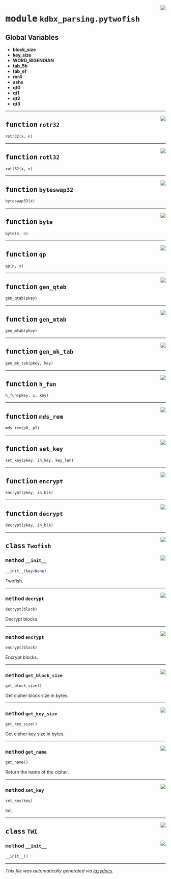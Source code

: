 <!-- markdownlint-disable -->

<a href="../pykeepass/kdbx_parsing/pytwofish.py#L0"><img align="right" style="float:right;" src="https://img.shields.io/badge/-source-cccccc?style=flat-square"></a>

# <kbd>module</kbd> `kdbx_parsing.pytwofish`




**Global Variables**
---------------
- **block_size**
- **key_size**
- **WORD_BIGENDIAN**
- **tab_5b**
- **tab_ef**
- **ror4**
- **ashx**
- **qt0**
- **qt1**
- **qt2**
- **qt3**

---

<a href="../pykeepass/kdbx_parsing/pytwofish.py#L146"><img align="right" style="float:right;" src="https://img.shields.io/badge/-source-cccccc?style=flat-square"></a>

## <kbd>function</kbd> `rotr32`

```python
rotr32(x, n)
```






---

<a href="../pykeepass/kdbx_parsing/pytwofish.py#L149"><img align="right" style="float:right;" src="https://img.shields.io/badge/-source-cccccc?style=flat-square"></a>

## <kbd>function</kbd> `rotl32`

```python
rotl32(x, n)
```






---

<a href="../pykeepass/kdbx_parsing/pytwofish.py#L152"><img align="right" style="float:right;" src="https://img.shields.io/badge/-source-cccccc?style=flat-square"></a>

## <kbd>function</kbd> `byteswap32`

```python
byteswap32(x)
```






---

<a href="../pykeepass/kdbx_parsing/pytwofish.py#L167"><img align="right" style="float:right;" src="https://img.shields.io/badge/-source-cccccc?style=flat-square"></a>

## <kbd>function</kbd> `byte`

```python
byte(x, n)
```






---

<a href="../pykeepass/kdbx_parsing/pytwofish.py#L183"><img align="right" style="float:right;" src="https://img.shields.io/badge/-source-cccccc?style=flat-square"></a>

## <kbd>function</kbd> `qp`

```python
qp(n, x)
```






---

<a href="../pykeepass/kdbx_parsing/pytwofish.py#L198"><img align="right" style="float:right;" src="https://img.shields.io/badge/-source-cccccc?style=flat-square"></a>

## <kbd>function</kbd> `gen_qtab`

```python
gen_qtab(pkey)
```






---

<a href="../pykeepass/kdbx_parsing/pytwofish.py#L203"><img align="right" style="float:right;" src="https://img.shields.io/badge/-source-cccccc?style=flat-square"></a>

## <kbd>function</kbd> `gen_mtab`

```python
gen_mtab(pkey)
```






---

<a href="../pykeepass/kdbx_parsing/pytwofish.py#L218"><img align="right" style="float:right;" src="https://img.shields.io/badge/-source-cccccc?style=flat-square"></a>

## <kbd>function</kbd> `gen_mk_tab`

```python
gen_mk_tab(pkey, key)
```






---

<a href="../pykeepass/kdbx_parsing/pytwofish.py#L241"><img align="right" style="float:right;" src="https://img.shields.io/badge/-source-cccccc?style=flat-square"></a>

## <kbd>function</kbd> `h_fun`

```python
h_fun(pkey, x, key)
```






---

<a href="../pykeepass/kdbx_parsing/pytwofish.py#L263"><img align="right" style="float:right;" src="https://img.shields.io/badge/-source-cccccc?style=flat-square"></a>

## <kbd>function</kbd> `mds_rem`

```python
mds_rem(p0, p1)
```






---

<a href="../pykeepass/kdbx_parsing/pytwofish.py#L279"><img align="right" style="float:right;" src="https://img.shields.io/badge/-source-cccccc?style=flat-square"></a>

## <kbd>function</kbd> `set_key`

```python
set_key(pkey, in_key, key_len)
```






---

<a href="../pykeepass/kdbx_parsing/pytwofish.py#L314"><img align="right" style="float:right;" src="https://img.shields.io/badge/-source-cccccc?style=flat-square"></a>

## <kbd>function</kbd> `encrypt`

```python
encrypt(pkey, in_blk)
```






---

<a href="../pykeepass/kdbx_parsing/pytwofish.py#L354"><img align="right" style="float:right;" src="https://img.shields.io/badge/-source-cccccc?style=flat-square"></a>

## <kbd>function</kbd> `decrypt`

```python
decrypt(pkey, in_blk)
```






---

<a href="../pykeepass/kdbx_parsing/pytwofish.py#L46"><img align="right" style="float:right;" src="https://img.shields.io/badge/-source-cccccc?style=flat-square"></a>

## <kbd>class</kbd> `Twofish`




<a href="../pykeepass/kdbx_parsing/pytwofish.py#L48"><img align="right" style="float:right;" src="https://img.shields.io/badge/-source-cccccc?style=flat-square"></a>

### <kbd>method</kbd> `__init__`

```python
__init__(key=None)
```

Twofish. 




---

<a href="../pykeepass/kdbx_parsing/pytwofish.py#L81"><img align="right" style="float:right;" src="https://img.shields.io/badge/-source-cccccc?style=flat-square"></a>

### <kbd>method</kbd> `decrypt`

```python
decrypt(block)
```

Decrypt blocks. 

---

<a href="../pykeepass/kdbx_parsing/pytwofish.py#L99"><img align="right" style="float:right;" src="https://img.shields.io/badge/-source-cccccc?style=flat-square"></a>

### <kbd>method</kbd> `encrypt`

```python
encrypt(block)
```

Encrypt blocks. 

---

<a href="../pykeepass/kdbx_parsing/pytwofish.py#L123"><img align="right" style="float:right;" src="https://img.shields.io/badge/-source-cccccc?style=flat-square"></a>

### <kbd>method</kbd> `get_block_size`

```python
get_block_size()
```

Get cipher block size in bytes. 

---

<a href="../pykeepass/kdbx_parsing/pytwofish.py#L129"><img align="right" style="float:right;" src="https://img.shields.io/badge/-source-cccccc?style=flat-square"></a>

### <kbd>method</kbd> `get_key_size`

```python
get_key_size()
```

Get cipher key size in bytes. 

---

<a href="../pykeepass/kdbx_parsing/pytwofish.py#L117"><img align="right" style="float:right;" src="https://img.shields.io/badge/-source-cccccc?style=flat-square"></a>

### <kbd>method</kbd> `get_name`

```python
get_name()
```

Return the name of the cipher. 

---

<a href="../pykeepass/kdbx_parsing/pytwofish.py#L55"><img align="right" style="float:right;" src="https://img.shields.io/badge/-source-cccccc?style=flat-square"></a>

### <kbd>method</kbd> `set_key`

```python
set_key(key)
```

Init. 


---

<a href="../pykeepass/kdbx_parsing/pytwofish.py#L156"><img align="right" style="float:right;" src="https://img.shields.io/badge/-source-cccccc?style=flat-square"></a>

## <kbd>class</kbd> `TWI`




<a href="../pykeepass/kdbx_parsing/pytwofish.py#L157"><img align="right" style="float:right;" src="https://img.shields.io/badge/-source-cccccc?style=flat-square"></a>

### <kbd>method</kbd> `__init__`

```python
__init__()
```











---

_This file was automatically generated via [lazydocs](https://github.com/ml-tooling/lazydocs)._

